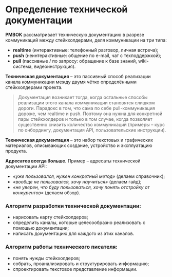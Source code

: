 # Определение технической документации

**PMBOK** рассматривает техническую документацию в разрезе коммуникаций между стейкхолдерами, деля коммуникации на три типа:

- **realtime** (интерактивные: телефонный разговор, личная встреча);
- **push** (неинтерактивные: общение по e-mail, чат с техподдержкой);
- **pull** (пассивные / по запросу: обращение к базе знаний, wiki-система, видеоинструкция).

**Техническая документация** – это пассивный способ реализации канала коммуникации между двумя чётко определёнными стейкхолдерами проекта.

>Документация возникает тогда, когда остальные способы реализации этого канала коммуникации становятся слишком дороги. Парадокс в том, что сама по себе pull-коммуникация дороже, чем realtime и push. Поэтому она нужна для конкретной пары стейкхолдеров и только в том случае, когда позволяет существенно снизить количество коммуникаций (примеры – курс по онбордингу, документация API, пользовательские инструкции).

**Техническая документация** – это набор текстовых и графических материалов, описывающих создание, устройство и эксплуатацию продукта.

**Адресатов всегда больше.** Пример – адресаты технической документации API:

- *«уже пользовался, нужен конкретный метод»* (делаем справочник);
- *«вообще не пользовался, хочу научиться»* (делаем гайд);
- *«не уверен, что буду пользоваться, хочу понять отстройку от конкурентов»* (делаем обзор).

### Алгоритм разработки технической документации:

- нарисовать карту стейкхолдеров;
- определить каналы, которые целесообразно реализовать с помощью документации;
- написать документацию для каждого из этих каналов.

### Алгоритм работы технического писателя:

- понять нужды стейкхолдеров;
- собрать, проанализировать и структурировать информацию;
- спроектировать текстовое представление информации.